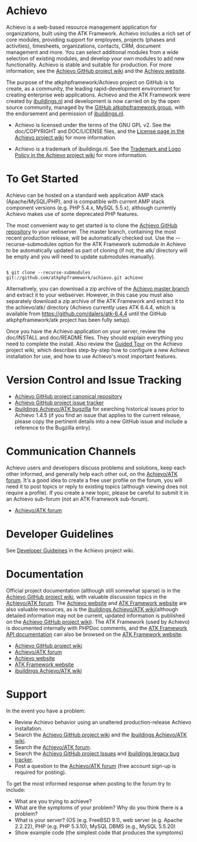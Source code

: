 Achievo
=======
Achievo is a web-based resource management application for organizations, built using the ATK Framework. Achievo includes a rich set of core modules, providing support for employees, projects (phases and activities), timesheets, organizations, contacts, CRM, document management and more. You can select additional modules from a wide selection of existing modules, and develop your own modules to add new functionality. Achievo is stable and suitable for production. For more information, see the [Achievo GitHub project wiki](https://github.com/atkphpframework/achievo/wiki) and the [Achievo website](http://www.achievo.org).

The purpose of the atkphpframework/Achievo project on GitHub is to create, as a community, the leading rapid-development environment for creating enterprise web applications. Achievo and the ATK Framework were created by [ibuildings.nl](http://www.ibuildings.nl) and development is now carried on by the open source community, managed by the [GitHub atkphpframework group](https://www.github.com/atkphpframework/), with the endorsement and permission of [ibuildings.nl](http://www.ibuildings.nl).

* Achievo is licensed under the terms of the GNU GPL v2. See the doc/COPYRIGHT and DOC/LICENSE files, and the [License page in the Achievo project wiki](https://github.com/atkphpframework/achievo/wiki/License) for more information.

* Achievo is a trademark of ibuildings.nl. See the [Trademark and Logo Policy in the Achievo project wiki](https://github.com/atkphpframework/achievo/wiki/Trademark-and-Logo-Policy) for more information.

To Get Started
==============
Achievo can be hosted on a standard web application AMP stack (Apache/MySQL/PHP), and is compatible with current AMP stack component versions (e.g. PHP 5.4.x, MySQL 5.5.x), although currently Achievo makes use of some deprecated PHP features.

The most convenient way to get started is to clone the [Achievo GitHub repository](https://github.com/atkphpframework/achievo) to your webserver. The master branch, containing the most recent production release, will be automatically checked out. Use the --recurse-submodules option for the ATK Framework submodule in Achievo to be automatically updated as part of cloning (if not, the atk/ directory will be empty and you will need to update submodules manually).

<code>
$ git clone --recurse-submodules git://github.com/atkphpframework/achievo.git achievo
</code>

Alternatively, you can download a zip archive of the [Achievo master branch](https://github.com/atkphpframework/achievo) and extract it to your webserver. However, in this case you must also separately download a zip archive of the ATK Framework and extract it to the achievo/atk/ directory (Achievo currently uses ATK 6.4.4, which is available from https://github.com/dalers/atk-6.4.4 until the GitHub atkphpframework/atk project has been fully setup).

Once you have the Achievo application on your server, review the doc/INSTALL and doc/README files. They should explain everything you need to complete the install. Also review the [Guided Tour](http://github.com/atkphpframework/achievo/wiki/Achievo-guided-tour) on the Achievo project wiki, which describes step-by-step how to configure a new Achievo installation for use, and how to use Achievo's most important features.

Version Control and Issue Tracking
==================================
* [Achievo GitHub project canonical repository](https://github.com/atkphpframework/achievo)
* [Achievo GitHub project issue tracker](https://github.com/atkphpframework/achievo/issues)
* [ibuildings Achievo/ATK bugzilla](http://bugzilla.achievo.org/query.cgi) for searching historical issues prior to Achievo 1.4.5  (if you find an issue that applies to the current release, please copy the pertinent details into a new GitHub issue and include a reference to the Bugzilla entry). 

Communication Channels
======================
Achievo users and developers discuss problems and solutions, keep each other informed, and generally help each other out, on the [Achievo/ATK forum](http://forum.achievo.org/). It's a good idea to create a free user profile on the forum, you will need it to post topics or reply to existing topics (although viewing does not require a profile). If you create a new topic, please be careful to submit it in an Achievo sub-forum (not an ATK Framework sub-forum).
* [Achievo/ATK forum](http://forum.achievo.org/)

Developer Guidelines
====================
See [Developer Guideines](https://github.com/atkphpframework/achievo/wiki/Developer-Guidelines) in the Achievo project wiki.

Documentation
=============
Official project documentation (although still somewhat sparse) is in the [Achievo GitHub project wiki](https://github.com/atkphpframework/achievo/wiki/), with valuable discussion topics in the [Achievo/ATK forum](http://forum.achievo.org/). The [Achievo website](http://www.achievo.org/) and [ATK Framework website](http://www.atk-framework.com/) are also valuable resources, as is the [ibuildings Achievo/ATK wiki](http://www.achievo.org/wiki/)(although detailed information may not be current, updated information is published on the [Achievo GitHub project wiki](https://github.com/atkphpframework/achievo/wiki/)). The ATK Framework (used by Achievo) is  documented internally with PHPDoc comments, and the [ATK Framework API documentation](http://www.atk-framework.com/documentation/) can also be browsed on the [ATK Framework website](http://www.atk-framework.com/).

* [Achievo GitHub project wiki](https://github.com/atkphpframework/achievo/wiki/) 
* [Achievo/ATK forum](http://forum.achievo.org/)
* [Achievo website](http://www.achievo.org/)
* [ATK Framework website](http://www.atk-framework.com/)
* [ibuildings Achievo/ATK wiki](http://www.achievo.org/wiki/)

Support
=======
In the event you have a problem:

* Review Achievo behavior using an unaltered production-release Achievo installation.
* Search the [Achievo GitHub project wiki](https://github.com/atkphpframework/achievo/wiki/) and the [ibuildings Achievo/ATK wiki](http://www.achievo.org/wiki/).
* Search the [Achievo/ATK forum](http://forum.achievo.org/).
* Search the [Achievo GitHub project Issues](https://github.com/atkphpframework/achievo/issues) and [ibuildings legacy bug tracker](http://bugzilla.achievo.org/query.cgi).
* Post a question to the [Achievo/ATK forum](http://forum.achievo.org/) (free account sign-up is required for posting).

To get the most informed response when posting to the forum try to include:

* What are you trying to achieve?
* What are the symptoms of your problem? Why do you think there *is* a problem?
* What is your server? (OS (e.g. FreeBSD 9.1), web server (e.g. Apache 2.2.22), PHP (e.g. PHP 5.3.10), MySQL DBMS (e.g., MySQL 5.5.20)
* Show example code (the simplest code that produces the symptoms)

